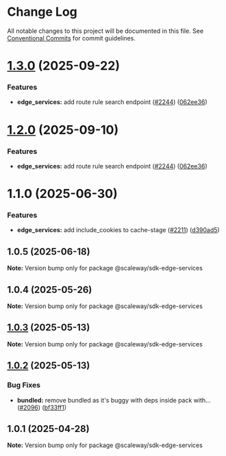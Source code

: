 # Change Log

All notable changes to this project will be documented in this file.
See [Conventional Commits](https://conventionalcommits.org) for commit guidelines.

# [1.3.0](https://github.com/scaleway/scaleway-sdk-js/compare/@scaleway/sdk-edge-services@1.1.0...@scaleway/sdk-edge-services@1.3.0) (2025-09-22)

### Features

- **edge_services:** add route rule search endpoint ([#2244](https://github.com/scaleway/scaleway-sdk-js/issues/2244)) ([062ee36](https://github.com/scaleway/scaleway-sdk-js/commit/062ee36a3ad675dd87f5c312b18d5b348a0b7157))

# [1.2.0](https://github.com/scaleway/scaleway-sdk-js/compare/@scaleway/sdk-edge-services@1.1.0...@scaleway/sdk-edge-services@1.2.0) (2025-09-10)

### Features

- **edge_services:** add route rule search endpoint ([#2244](https://github.com/scaleway/scaleway-sdk-js/issues/2244)) ([062ee36](https://github.com/scaleway/scaleway-sdk-js/commit/062ee36a3ad675dd87f5c312b18d5b348a0b7157))

# 1.1.0 (2025-06-30)

### Features

- **edge_services:** add include_cookies to cache-stage ([#2211](https://github.com/scaleway/scaleway-sdk-js/issues/2211)) ([d390ad5](https://github.com/scaleway/scaleway-sdk-js/commit/d390ad55e606a4b376bb0327bb983be667a9ef64))

## 1.0.5 (2025-06-18)

**Note:** Version bump only for package @scaleway/sdk-edge-services

## 1.0.4 (2025-05-26)

**Note:** Version bump only for package @scaleway/sdk-edge-services

## [1.0.3](https://github.com/scaleway/scaleway-sdk-js/compare/@scaleway/sdk-edge-services@1.0.2...@scaleway/sdk-edge-services@1.0.3) (2025-05-13)

**Note:** Version bump only for package @scaleway/sdk-edge-services

## [1.0.2](https://github.com/scaleway/scaleway-sdk-js/compare/@scaleway/sdk-edge-services@1.0.1...@scaleway/sdk-edge-services@1.0.2) (2025-05-13)

### Bug Fixes

- **bundled:** remove bundled as it's buggy with deps inside pack with… ([#2096](https://github.com/scaleway/scaleway-sdk-js/issues/2096)) ([bf33ff1](https://github.com/scaleway/scaleway-sdk-js/commit/bf33ff1f9cdd951add94817dac27239c86ef5437))

## 1.0.1 (2025-04-28)

**Note:** Version bump only for package @scaleway/sdk-edge-services
